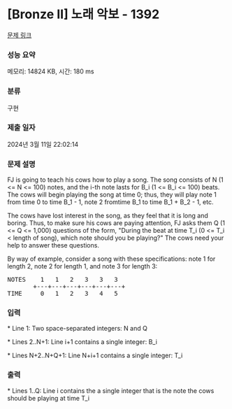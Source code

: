 # [Bronze II] 노래 악보 - 1392 

[문제 링크](https://www.acmicpc.net/problem/1392) 

### 성능 요약

메모리: 14824 KB, 시간: 180 ms

### 분류

구현

### 제출 일자

2024년 3월 11일 22:02:14

### 문제 설명

<p>FJ is going to teach his cows how to play a song. The song consists of N (1 <= N <= 100) notes, and the i-th note lasts for B_i (1 <= B_i <= 100) beats. The cows will begin playing the song at time 0; thus, they will play note 1 from time 0 to time B_1 - 1, note 2 fromtime B_1 to time B_1 + B_2 - 1, etc.</p>

<p>The cows have lost interest in the song, as they feel that it is long and boring. Thus, to make sure his cows are paying attention, FJ asks them Q (1 <= Q <= 1,000) questions of the form, "During the beat at time T_i (0 <= T_i < length of song), which note should you be playing?" The cows need your help to answer these questions.</p>

<p>By way of example, consider a song with these specifications: note 1 for length 2, note 2 for length 1, and note 3 for length 3:</p>

<pre>NOTES    1   1   2   3   3   3
       +---+---+---+---+---+---+
TIME     0   1   2   3   4   5
</pre>

### 입력 

 <p>* Line 1: Two space-separated integers: N and Q</p>

<p>* Lines 2..N+1: Line i+1 contains a single integer: B_i</p>

<p>* Lines N+2..N+Q+1: Line N+i+1 contains a single integer: T_i</p>

### 출력 

 <p>* Lines 1..Q: Line i contains the a single integer that is the note the cows should be playing at time T_i</p>

<p> </p>

